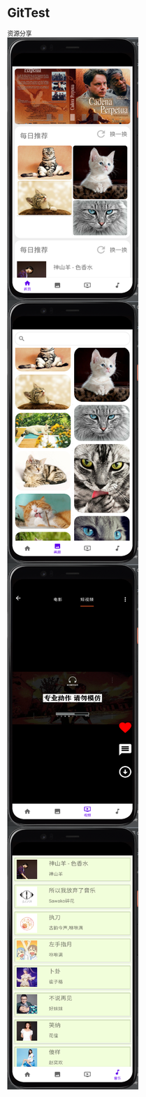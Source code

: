 # GitTest
资源分享
<br>
<img src="Screenshots/1.png" width = "300" height = "600" alt="" align=center />
<img src="Screenshots/2.png" width = "300" height = "600" alt="" align=center />
<img src="Screenshots/3.png" width = "300" height = "600" alt="" align=center />
<img src="Screenshots/4.png" width = "300" height = "600" alt="" align=center />
